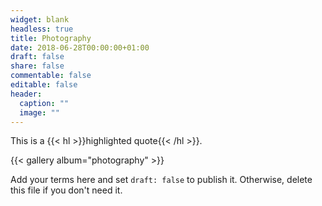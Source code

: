 ```yaml
---
widget: blank
headless: true
title: Photography
date: 2018-06-28T00:00:00+01:00
draft: false
share: false
commentable: false
editable: false
header:
  caption: ""
  image: ""
---
```



This is a {{< hl >}}highlighted quote{{< /hl >}}.

{{< gallery album="photography" >}}
  
Add your terms here and set `draft: false` to publish it. Otherwise, delete this file if you don't need it.
